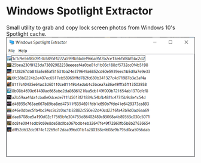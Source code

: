 # Windows Spotlight Extractor
Small utility to grab and copy lock screen photos from Windows 10's Spotlight cache.
![Spotlight Extractor](https://github.com/dotcomboom/Windows-Spotlight-Extractor/blob/master/Screenshot.png?raw=true)
